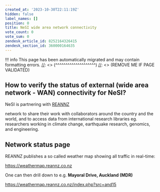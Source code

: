 ```yaml
---
created_at: '2023-10-30T22:11:19Z'
hidden: false
label_names: []
position: 0
title: NeSI wide area network connectivity
vote_count: 0
vote_sum: 0
zendesk_article_id: 8252164326415
zendesk_section_id: 360000164635
---
```




[//]: <> (REMOVE ME IF PAGE VALIDATED)
[//]: <> (vvvvvvvvvvvvvvvvvvvv)
!!! info
    This page has been automatically migrated and may contain formatting errors.
[//]: <> (^^^^^^^^^^^^^^^^^^^^)
[//]: <> (REMOVE ME IF PAGE VALIDATED)

## <span class="ed bdr bdt bdv bdx bdz beb bed bef beh bej bel ben bep ber bet bev bex">How to verify the status of external (wide area network - WAN) connectivity for NeSI?</span>

<span class="ed bdr bdt bdv bdx bdz beb bed bef beh bej bel ben bep ber bet bev bex">NeSI
is partnering with [REANNZ](https://www.reannz.co.nz/) </span>

<span class="ed bdr bdt bdv bdx bdz beb bed bef beh bej bel ben bep ber bet bev bex">network
to share their work with collaborators around the country and the world,
and to access data from international research libraries eg. researchers
working in climate change, earthquake research, genomics, and
engineering.</span>

## <span class="ed bdr bdt bdv bdx bdz beb bed bef beh bej bel ben bep ber bet bev bex">Network status page</span>

<span class="ed bdr bdt bdv bdx bdz beb bed bef beh bej bel ben bep ber bet bev bex">REANNZ
publishes a so called weather map showing all traffic in
real-time:</span>

<span class="ed bdr bdt bdv bdx bdz beb bed bef beh bej bel ben bep ber bet bev bex"><https://weathermap.reannz.co.nz></span>

One can then drill down to e.g. **Mayoral Drive, Auckland (MDR)**

<https://weathermap.reannz.co.nz/index.php?src=and15>

 

 
